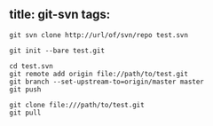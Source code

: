 title: git-svn
tags:
---

```
git svn clone http://url/of/svn/repo test.svn
```

```
git init --bare test.git
```

```
cd test.svn
git remote add origin file://path/to/test.git
git branch --set-upstream-to=origin/master master
git push
```

```
git clone file:///path/to/test.git
git pull
```
